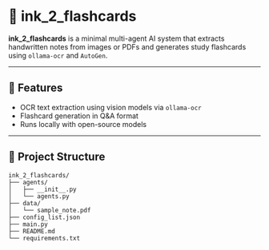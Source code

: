 
# 📝 ink_2_flashcards

**ink_2_flashcards** is a minimal multi-agent AI system that extracts handwritten notes from images or PDFs and generates study flashcards using `ollama-ocr` and `AutoGen`.

---

## 🚀 Features

- OCR text extraction using vision models via `ollama-ocr`
- Flashcard generation in Q&A format
- Runs locally with open-source models

---

## 📁 Project Structure

```plaintext
ink_2_flashcards/
├── agents/
│   ├── __init__.py
│   └── agents.py
├── data/
│   └── sample_note.pdf
├── config_list.json
├── main.py
├── README.md
└── requirements.txt
